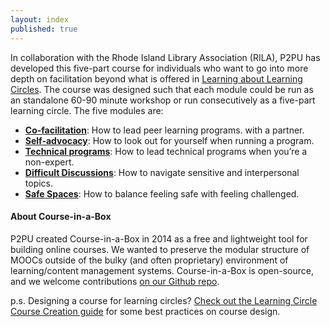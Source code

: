 ```yaml
---
layout: index
published: true
---
```


In collaboration with the Rhode Island Library Association (RILA), P2PU has developed this five-part course for individuals who want to go into more depth on facilitation beyond what is offered in [Learning about Learning Circles](https://p2pu.github.io/learning-about-learning-circles/). The course was designed such that each module could be run as an standalone 60-90 minute workshop or run consecutively as a five-part learning circle. The five modules are:
- <strong>[Co-facilitation](/advanced-facilitation/modules/co-facilitation/check-in)</strong>: How to lead peer learning programs. with a partner.
- <strong>[Self-advocacy](/advanced-facilitation/modules/self-advocacy/check-in)</strong>: How to look out for yourself when running a program.
- <strong>[Technical programs](/advanced-facilitation/modules/technical-programs/check-in)</strong>: How to lead technical programs when you’re a non-expert.
- <strong>[Difficult Discussions](/advanced-facilitation/modules/Difficult-Discussions/check-in)</strong>: How to navigate sensitive and interpersonal topics.
- <strong>[Safe Spaces](/advanced-facilitation/modules/Safe-Spaces/check-in)</strong>: How to balance feeling safe with feeling challenged.


#### About Course-in-a-Box

P2PU created Course-in-a-Box in 2014 as a free and lightweight tool for building online courses. We wanted to preserve the modular structure of MOOCs outside of the bulky (and often proprietary) environment of learning/content management systems. Course-in-a-Box is open-source, and we welcome contributions [on our Github repo](https://github.com/p2pu/course-in-a-box).

p.s. Designing a course for learning circles? [Check out the Learning Circle Course Creation guide](https://docs.google.com/document/u/1/d/116fJM3GS7XDzilUOL_ynMZ0yTncUD6aVUbcQKsTra6U/edit#heading=h.l36tzg40xcgr) for some best practices on course design.
